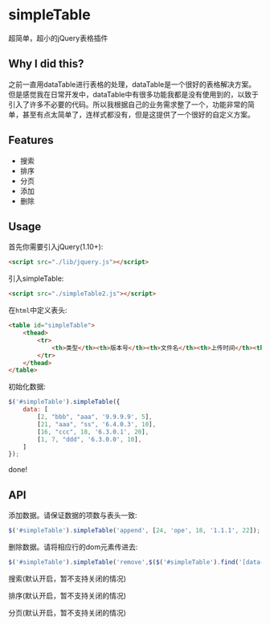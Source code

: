# simpleTable
超简单，超小的jQuery表格插件

## Why I did this?

之前一直用dataTable进行表格的处理，dataTable是一个很好的表格解决方案。但是感觉我在日常开发中，dataTable中有很多功能我都是没有使用到的，以致于引入了许多不必要的代码。所以我根据自己的业务需求整了一个，功能非常的简单，甚至有点太简单了，连样式都没有，但是这提供了一个很好的自定义方案。

## Features

* 搜索
* 排序
* 分页
* 添加
* 删除

## Usage

首先你需要引入jQuery(1.10+):

```html
<script src="./lib/jquery.js"></script>
```

引入simpleTable:

```html
<script src="./simpleTable2.js"></script>
```

在`html`中定义表头:

```html
<table id="simpleTable">
    <thead>
        <tr>
            <th>类型</th><th>版本号</th><th>文件名</th><th>上传时间</th><th>操作</th>
        </tr>
    </thead>
</table>
```

初始化数据:

```js
$('#simpleTable').simpleTable({
    data: [
        [2, "bbb", "aaa", '9.9.9.9', 5],
        [21, "aaa", "ss", '6.4.0.3', 10],
        [16, "ccc", 18, '6.3.0.1', 20],
        [1, 7, "ddd", '6.3.0.0', 10],
    ]
});
```
done!

## API

添加数据。请保证数据的项数与表头一致:

```js
$('#simpleTable').simpleTable('append', [24, 'ope', 18, '1.1.1', 22]);
```

删除数据。请将相应行的dom元素传进去:

```js
$('#simpleTable').simpleTable('remove',$($('#simpleTable').find('[data-rowid]')[2]);

```

搜索(默认开启，暂不支持关闭的情况)




排序(默认开启，暂不支持关闭的情况)




分页(默认开启，暂不支持关闭的情况)
